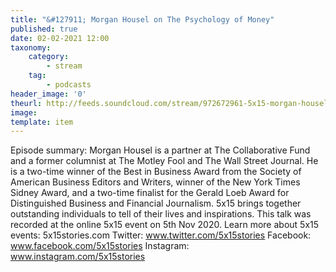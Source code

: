 ```yaml
---
title: "&#127911; Morgan Housel on The Psychology of Money"
published: true
date: 02-02-2021 12:00
taxonomy:
    category:
        - stream
    tag:
        - podcasts
header_image: '0'
theurl: http://feeds.soundcloud.com/stream/972672961-5x15-morgan-housel-on-the-psychology-of-money.mp3
image: 
template: item
--- 
```

Episode summary: Morgan Housel is a partner at The Collaborative Fund and a former columnist at The Motley Fool and The Wall Street Journal. He is a two-time winner of the Best in Business Award from the Society of American Business Editors and Writers, winner of the New York Times Sidney Award, and a two-time finalist for the Gerald Loeb Award for Distinguished Business and Financial Journalism. 5x15 brings together outstanding individuals to tell of their lives and inspirations. This talk was recorded at the online 5x15 event on 5th Nov 2020. Learn more about 5x15 events: 5x15stories.com Twitter: www.twitter.com/5x15stories Facebook: www.facebook.com/5x15stories Instagram: www.instagram.com/5x15stories
